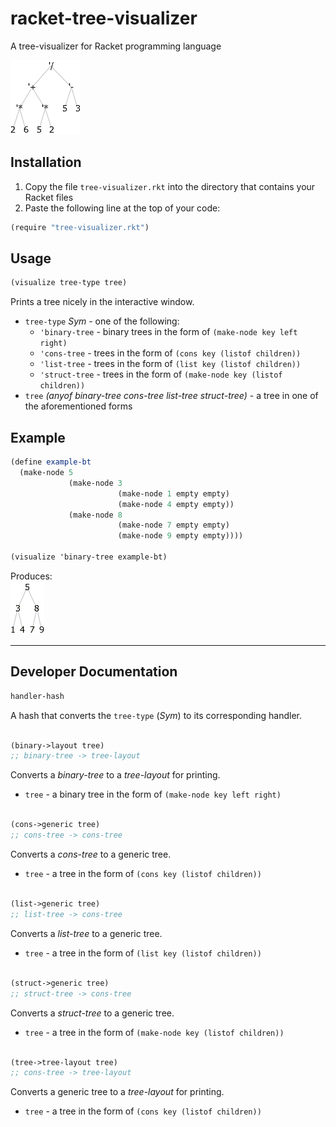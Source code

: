 # racket-tree-visualizer

A tree-visualizer for Racket programming language

![Visualization of a binary expression tree](title.png)

## Installation

1. Copy the file `tree-visualizer.rkt` into the directory that contains your Racket files
2. Paste the following line at the top of your code:

```scheme
(require "tree-visualizer.rkt")
```

## Usage

```scheme
(visualize tree-type tree)
```

Prints a tree nicely in the interactive window.

- `tree-type` _Sym_ - one of the following:
  - `'binary-tree` - binary trees in the form of `(make-node key left right)`
  - `'cons-tree` - trees in the form of `(cons key (listof children))`
  - `'list-tree` - trees in the form of `(list key (listof children))`
  - `'struct-tree` - trees in the form of `(make-node key (listof children))`
- `tree` _(anyof binary-tree cons-tree list-tree struct-tree)_ - a tree in one of the aforementioned forms

## Example

```scheme
(define example-bt
  (make-node 5
             (make-node 3
                        (make-node 1 empty empty)
                        (make-node 4 empty empty))
             (make-node 8
                        (make-node 7 empty empty)
                        (make-node 9 empty empty))))

(visualize 'binary-tree example-bt)
```
Produces:  
![Visualization of the binary tree example-bt](example.png)

----------

## Developer Documentation

```scheme
handler-hash
```

A hash that converts the `tree-type` (_Sym_) to its corresponding handler.
<br><br>

```scheme
(binary->layout tree)
;; binary-tree -> tree-layout
```

Converts a _binary-tree_ to a *tree-layout* for printing.

- `tree` - a binary tree in the form of `(make-node key left right)`
  <br><br>

```scheme
(cons->generic tree)
;; cons-tree -> cons-tree
```

Converts a _cons-tree_ to a generic tree.

- `tree` - a tree in the form of `(cons key (listof children))`
  <br><br>

```scheme
(list->generic tree)
;; list-tree -> cons-tree
```

Converts a _list-tree_ to a generic tree.

- `tree` - a tree in the form of `(list key (listof children))`
  <br><br>

```scheme
(struct->generic tree)
;; struct-tree -> cons-tree
```

Converts a _struct-tree_ to a generic tree.

- `tree` - a tree in the form of `(make-node key (listof children))`
  <br><br>

```scheme
(tree->tree-layout tree)
;; cons-tree -> tree-layout
```

Converts a generic tree to a _tree-layout_ for printing.

- `tree` - a tree in the form of `(cons key (listof children))`
